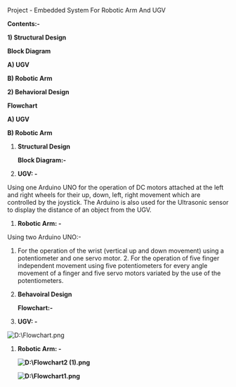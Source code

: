 Project - Embedded System For Robotic Arm And UGV

**Contents:-**

**1) Structural Design**

**Block Diagram**

**A) UGV**

**B) Robotic Arm**

**2) Behavioral Design**

**Flowchart**

**A) UGV**

**B) Robotic Arm**

1.  **Structural Design**

    **Block Diagram:-**

2.  **UGV: -**

Using one Arduino UNO for the operation of DC motors attached at the left and
right wheels for their up, down, left, right movement which are controlled by
the joystick. The Arduino is also used for the Ultrasonic sensor to display the
distance of an object from the UGV.

1.  **Robotic Arm: -**

Using two Arduino UNO:-

1.  For the operation of the wrist (vertical up and down movement) using a
    potentiometer and one servo motor. 2. For the operation of five finger
    independent movement using five potentiometers for every angle movement of a
    finger and five servo motors variated by the use of the potentiometers.

2.  **Behavoiral Design**

    **Flowchart:-**

3.  **UGV: -**

![D:\\Flowchart.png](media/cb9d12369c860365578a7e787b7cb478.png)

1.  **Robotic Arm: -**

    **![D:\\Flowchart2 (1).png](media/3d95be0322e4f0fd1cc9758202388da1.png)**

    **![D:\\Flowchart1.png](media/d87fd53be0763c31d5544257044f8c40.png)**
